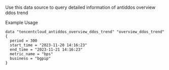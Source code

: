 Use this data source to query detailed information of antiddos overview ddos trend

Example Usage

```hcl
data "tencentcloud_antiddos_overview_ddos_trend" "overview_ddos_trend" {
  period = 300
  start_time = "2023-11-20 14:16:23"
  end_time = "2023-11-21 14:16:23"
  metric_name = "bps"
  business = "bgpip"
}
```